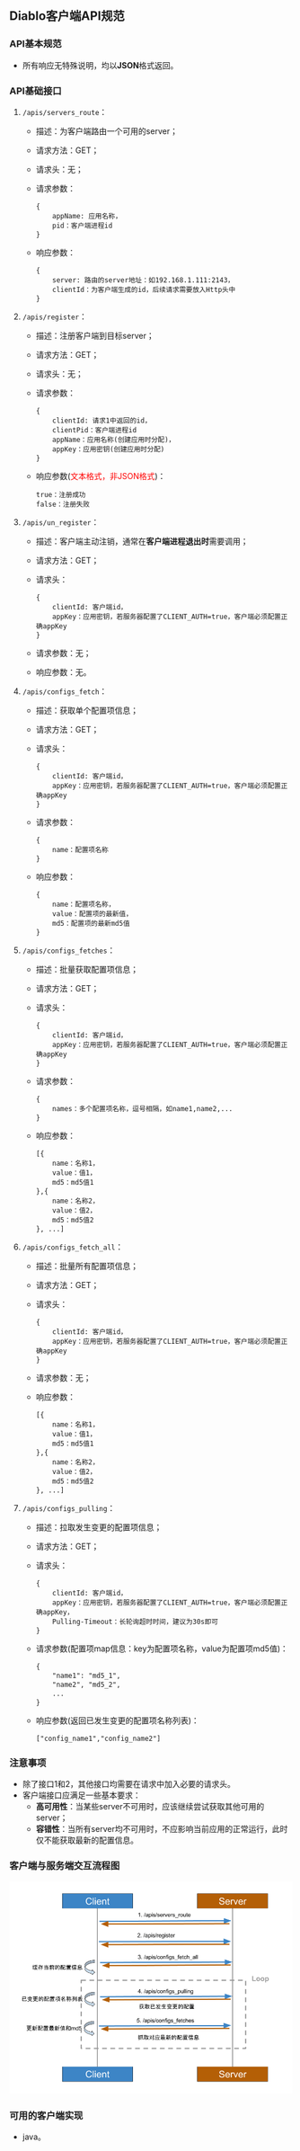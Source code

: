 Diablo客户端API规范
---

### API基本规范

+ 所有响应无特殊说明，均以**JSON**格式返回。

### API基础接口

1. `/apis/servers_route`：
	
	+ 描述：为客户端路由一个可用的server；
	+ 请求方法：GET；
	+ 请求头：无；
	+ 请求参数：
		
		```
		{
			appName: 应用名称，
			pid：客户端进程id
		}
		```
		
	+ 响应参数：
		
		```
		{
			server: 路由的server地址：如192.168.1.111:2143，
			clientId：为客户端生成的id，后续请求需要放入Http头中
		}
		```

2. `/apis/register`：

	+ 描述：注册客户端到目标server；
	+ 请求方法：GET；
	+ 请求头：无；
	+ 请求参数：
		
		```
		{
			clientId: 请求1中返回的id，
			clientPid：客户端进程id
			appName：应用名称(创建应用时分配)，
			appKey：应用密钥(创建应用时分配)
		}
		```
		
	+ 响应参数(<font color="red">文本格式，非JSON格式</font>)：
		
		```
		true：注册成功
		false：注册失败
		```

3. `/apis/un_register`：

	+ 描述：客户端主动注销，通常在**客户端进程退出时**需要调用；
	+ 请求方法：GET；
	+ 请求头：
		
		```
		{
			clientId: 客户端id，
			appKey：应用密钥，若服务器配置了CLIENT_AUTH=true，客户端必须配置正确appKey
		}
		```
		
	+ 请求参数：无；
	+ 响应参数：无。

4. `/apis/configs_fetch`：

	+ 描述：获取单个配置项信息；
	+ 请求方法：GET；
	+ 请求头：
		
		```
		{
			clientId: 客户端id，
			appKey：应用密钥，若服务器配置了CLIENT_AUTH=true，客户端必须配置正确appKey
		}
		```
		
	+ 请求参数：
		
		```
		{
			name：配置项名称
		}
		```
		
	+ 响应参数：
		
		```
		{
			name：配置项名称，
			value：配置项的最新值，
			md5：配置项的最新md5值
		}
		```

5. `/apis/configs_fetches`：

	+ 描述：批量获取配置项信息；
	+ 请求方法：GET；
	+ 请求头：
		
		```
		{
			clientId: 客户端id，
			appKey：应用密钥，若服务器配置了CLIENT_AUTH=true，客户端必须配置正确appKey
		}
		```
		
	+ 请求参数：
		
		```
		{
			names：多个配置项名称，逗号相隔，如name1,name2,...
		}
		```
		
	+ 响应参数：
		
		```
		[{
			name：名称1，
			value：值1，
			md5：md5值1
		},{
			name：名称2，
			value：值2，
			md5：md5值2
		}, ...]
		```

5. `/apis/configs_fetch_all`：

	+ 描述：批量所有配置项信息；
	+ 请求方法：GET；
	+ 请求头：
		
		```
		{
			clientId: 客户端id，
			appKey：应用密钥，若服务器配置了CLIENT_AUTH=true，客户端必须配置正确appKey
		}
		```
	+ 请求参数：无；
	+ 响应参数：
		
		```
		[{
			name：名称1，
			value：值1，
			md5：md5值1
		},{
			name：名称2，
			value：值2，
			md5：md5值2
		}, ...]
		```

6. `/apis/configs_pulling`：

	+ 描述：拉取发生变更的配置项信息；
	+ 请求方法：GET；
	+ 请求头：
		
		```
		{
			clientId: 客户端id，
			appKey：应用密钥，若服务器配置了CLIENT_AUTH=true，客户端必须配置正确appKey，
			Pulling-Timeout：长轮询超时时间，建议为30s即可
		}
		```
		
	+ 请求参数(配置项map信息：key为配置项名称，value为配置项md5值)：
		
		```
		{
			"name1": "md5_1", 
			"name2", "md5_2", 
			...
		}
		```
		
	+ 响应参数(返回已发生变更的配置项名称列表)：
		
		```
		["config_name1","config_name2"]
		```


### 注意事项

+ 除了接口1和2，其他接口均需要在请求中加入必要的请求头。
+ 客户端接口应满足一些基本要求：
	+ **高可用性**：当某些server不可用时，应该继续尝试获取其他可用的server；
	+ **容错性**：当所有server均不可用时，不应影响当前应用的正常运行，此时仅不能获取最新的配置信息。

### 客户端与服务端交互流程图

![client-server-interaction.png](client-server-interaction.png)


### 可用的客户端实现

+ java。








